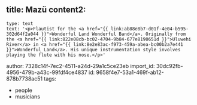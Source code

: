 title: Mazü
content2:
  -
    type: text
    text: '<p>Flautist for the <a href="{{ link:ab88e8b7-d01f-4e04-b595-302d64f2a044 }}">Wonderful Land Wonderful Band</a>. Originally from the <a href="{{ link:822e08cb-bc02-4704-9b84-677e8190651d }}">Uluwehi River</a> in <a href="{{ link:8e2e83ac-f973-459a-abea-bc00b2a7e441 }}">Wonderful Land</a>. His unique instrumentation style involves playing the flute with his nose.</p>'
author: 7328c14f-7ec2-4511-a24d-29a1c5ce23eb
import_id: 30dc92fb-4956-479b-a43c-99fdf4ce4837
id: 9658f4e7-53a1-469f-ab12-878b7738ac51
tags:
  - people
  - musicians
